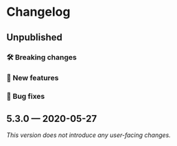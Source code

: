# Changelog

## Unpublished

### 🛠 Breaking changes

### 🎉 New features

### 🐛 Bug fixes

## 5.3.0 — 2020-05-27

*This version does not introduce any user-facing changes.*
